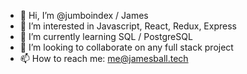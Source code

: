- 👋 Hi, I’m @jumboindex / James
- 👀 I’m interested in Javascript, React, Redux, Express 
- 🌱 I’m currently learning SQL / PostgreSQL
- 💞️ I’m looking to collaborate on any full stack project
- 📫 How to reach me: me@jamesball.tech



<!---
jumboindex/jumboindex is a ✨ special ✨ repository because its `README.md` (this file) appears on your GitHub profile.
You can click the Preview link to take a look at your changes.
--->
